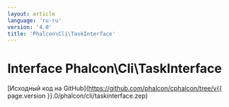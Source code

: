 ```yaml
---
layout: article
language: 'ru-ru'
version: '4.0'
title: 'Phalcon\Cli\TaskInterface'
---
```

# Interface **Phalcon\Cli\TaskInterface**

[Исходный код на GitHub](https://github.com/phalcon/cphalcon/tree/v{{ page.version }}.0/phalcon/cli/taskinterface.zep)